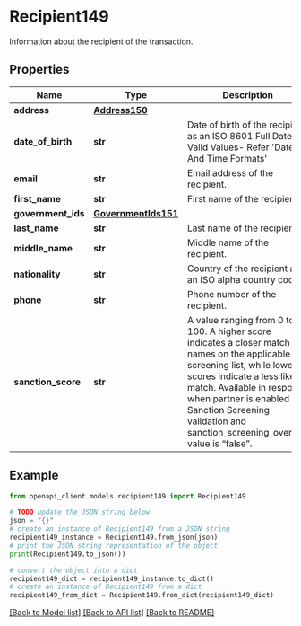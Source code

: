 # Recipient149

Information about the recipient of the transaction.

## Properties

Name | Type | Description | Notes
------------ | ------------- | ------------- | -------------
**address** | [**Address150**](Address150.md) |  | [optional] 
**date_of_birth** | **str** | Date of birth of the recipient as an ISO 8601 Full Date. Valid Values- Refer &#39;Date And Time Formats&#39; | [optional] 
**email** | **str** | Email address of the recipient. | [optional] 
**first_name** | **str** | First name of the recipient. | [optional] 
**government_ids** | [**GovernmentIds151**](GovernmentIds151.md) |  | [optional] 
**last_name** | **str** | Last name of the recipient. | [optional] 
**middle_name** | **str** | Middle name of the recipient. | [optional] 
**nationality** | **str** | Country of the recipient as an ISO alpha country code. | [optional] 
**phone** | **str** | Phone number of the recipient. | [optional] 
**sanction_score** | **str** | A value ranging from 0 to 100. A higher score indicates a closer match to names on the applicable screening list, while lower scores indicate a less likely match.  Available in response when partner is enabled for Sanction Screening validation and sanction_screening_override value is “false”. | [optional] 

## Example

```python
from openapi_client.models.recipient149 import Recipient149

# TODO update the JSON string below
json = "{}"
# create an instance of Recipient149 from a JSON string
recipient149_instance = Recipient149.from_json(json)
# print the JSON string representation of the object
print(Recipient149.to_json())

# convert the object into a dict
recipient149_dict = recipient149_instance.to_dict()
# create an instance of Recipient149 from a dict
recipient149_from_dict = Recipient149.from_dict(recipient149_dict)
```
[[Back to Model list]](../README.md#documentation-for-models) [[Back to API list]](../README.md#documentation-for-api-endpoints) [[Back to README]](../README.md)


